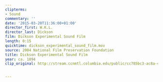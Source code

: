 ```yaml
---
clipterms:
- Sound
commentary: ''
date: '2015-03-20T11:36:00+01:00'
director_first: W.K.L.
director_last: Dickson
film: Dickson Experimental Sound Film
length: 0:15
quicktime: dickson_experimental_sound_film.mov
source: 2004 National Film Preservation Foundation
title: Dickson Experimental Sound Film
year: ca. 1894
clip_original: http://stream.ccnmtl.columbia.edu/public/cc785bc3-ac8a-4044-8b60-c61118b86d60_480-031_sound_FLG_et.mp4


---
```


